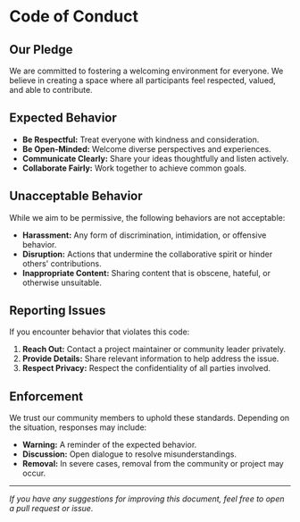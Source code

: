 # Code of Conduct

## Our Pledge

We are committed to fostering a welcoming environment for everyone. We believe in creating a space where all participants feel respected, valued, and able to contribute.

## Expected Behavior

- **Be Respectful:** Treat everyone with kindness and consideration.
- **Be Open-Minded:** Welcome diverse perspectives and experiences.
- **Communicate Clearly:** Share your ideas thoughtfully and listen actively.
- **Collaborate Fairly:** Work together to achieve common goals.

## Unacceptable Behavior

While we aim to be permissive, the following behaviors are not acceptable:

- **Harassment:** Any form of discrimination, intimidation, or offensive behavior.
- **Disruption:** Actions that undermine the collaborative spirit or hinder others' contributions.
- **Inappropriate Content:** Sharing content that is obscene, hateful, or otherwise unsuitable.

## Reporting Issues

If you encounter behavior that violates this code:

1. **Reach Out:** Contact a project maintainer or community leader privately.
2. **Provide Details:** Share relevant information to help address the issue.
3. **Respect Privacy:** Respect the confidentiality of all parties involved.

## Enforcement

We trust our community members to uphold these standards. Depending on the situation, responses may include:

- **Warning:** A reminder of the expected behavior.
- **Discussion:** Open dialogue to resolve misunderstandings.
- **Removal:** In severe cases, removal from the community or project may occur.

---

*If you have any suggestions for improving this document, feel free to open a pull request or issue.*
